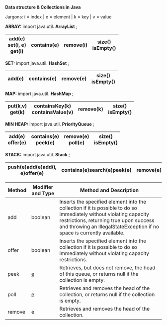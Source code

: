 **Data structure &amp; Collections in Java**

Jargons: i = index | e = element | k = key | v = value

**ARRAY:** import java.util. **ArrayList** ;

| add(e)<br/>set(i, e)<br/>get(i) | contains(e) | remove(i) | size()<br/>isEmpty() |
|-------------------------| --- | --- | --- |

**SET:** import java.util. **HashSet** ;

| add(e) | contains(e) | remove(e) | size()<br/>isEmpty() |
| --- | --- | --- | --- |

**MAP:** import java.util. **HashMap** ;

| put(k,v)<br/>get(k) | containsKey(k)<br/>containsValue(v) | remove(k) | size()<br/>isEmpty() |
| --- | --- | --- | --- |

**MIN HEAP:** import java.util. **PriorityQueue** ;

| add(e)<br/>offer(e) | contains(e)<br/>peek(e) | remove(e)<br/>poll(e) | size()<br/>isEmpty() |
| --- | --- | --- | --- |

**STACK:** import java.util. **Stack** ;

| push(e)add(e)add(i, e)offer(e) | contains(e)search(e)peek(e) | remove(e)pop(e) | size()empty()isEmpty() |
| --- | --- | --- | --- |

| **Method** | **Modifier and Type** | **Method and Description** |
| --- | --- | --- |
| add | boolean | Inserts the specified element into the collection if it is possible to do so immediately without violating capacity restrictions, returning true upon success and throwing an IllegalStateException if no space is currently available. |
| offer | boolean | Inserts the specified element into the collection if it is possible to do so immediately without violating capacity restrictions. |
| peek | [e](https://docs.oracle.com/javase/8/docs/api/java/util/Queue.html) | Retrieves, but does not remove, the head of this queue, or returns null if the collection is empty. |
| poll | [e](https://docs.oracle.com/javase/8/docs/api/java/util/Queue.html) | Retrieves and removes the head of the collection, or returns null if the collection is empty. |
| remove | e | Retrieves and removes the head of the collection. |
